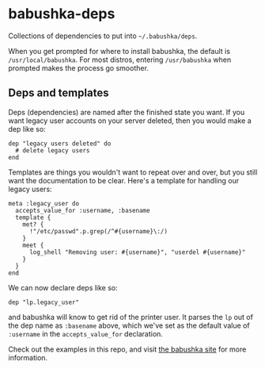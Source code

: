 # babushka-deps

Collections of dependencies to put into `~/.babushka/deps`.

When you get prompted for where to install babushka, the default is
`/usr/local/babushka`. For most distros, entering `/usr/babushka` when prompted
makes the process go smoother.

## Deps and templates

Deps (dependencies) are named after the finished state you want. If you want
legacy user accounts on your server deleted, then you would make a dep like so:

    dep "legacy users deleted" do
      # delete legacy users
    end

Templates are things you wouldn't want to repeat over and over, but you still
want the documentation to be clear. Here's a template for handling our legacy
users:

    meta :legacy_user do
      accepts_value_for :username, :basename
      template {
        met? {
          !"/etc/passwd".p.grep(/^#{username}\:/)
        }
        meet {
          log_shell "Removing user: #{username}", "userdel #{username}"
        }
      }
    end

We can now declare deps like so:

    dep "lp.legacy_user"

and babushka will know to get rid of the printer user. It parses the `lp` out of
the dep name as `:basename` above, which we've set as the default value of
`:username` in the `accepts_value_for` declaration.

Check out the examples in this repo, and visit [the babushka
site](http://babushka.me) for more information.
